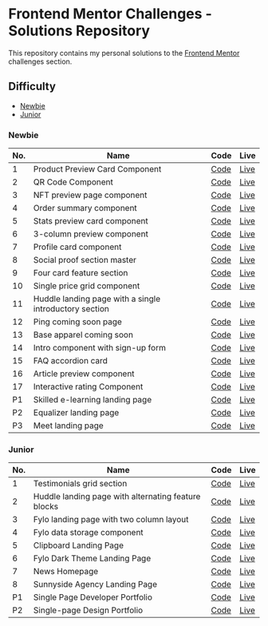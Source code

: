 # Frontend Mentor Challenges - Solutions Repository

This repository contains my personal solutions to the [Frontend Mentor](https://www.frontendmentor.io/) challenges section.

## Difficulty
- [Newbie ](#newbie)
- [Junior](#junior)

### Newbie
No.|  Name  |  Code  | Live | 
|--- | --- | --- | ---|
|1|Product Preview Card Component | [Code](https://github.com/vidhitvarma/Frontend-Mentor-Projects/tree/main/product-preview-card-component-main) | [Live](https://product-preview-card-vivarma.netlify.app/)|
|2|QR Code Component|[Code](https://github.com/vidhitvarma/Frontend-Mentor-Projects/tree/main/qr-code-component-main)|[Live](https://qr-code-component-vivarma.netlify.app/)|
|3|NFT preview page component|[Code](https://github.com/vidhitvarma/Frontend-Mentor-Projects/tree/main/nft-preview-card-component-main)|[Live](https://nft-preview-page-vivarma.netlify.app/)|
|4|Order summary component| [Code](https://github.com/vidhitvarma/Frontend-Mentor-Projects/tree/main/order-summary-component-main)| [Live](https://order-summary-vivarma.netlify.app/) |
|5|Stats preview card component| [Code](https://github.com/vidhitvarma/Frontend-Mentor-Projects/tree/main/stats-preview-card-component-main)| [Live](https://stats-preview-card-vivarma.netlify.app/) |
|6|3-column preview component| [Code](https://github.com/vidhitvarma/Frontend-Mentor-Projects/tree/main/3-column-preview-card-component-main)| [Live](https://3-column-preview-vivarma.netlify.app/) |
|7|Profile card component| [Code](https://github.com/vidhitvarma/Frontend-Mentor-Projects/tree/main/profile-card-component-main)| [Live](https://profile-card-component-vivarma.netlify.app/)|
|8|Social proof section master|[Code](https://github.com/vidhitvarma/Frontend-Mentor-Projects/tree/main/social-proof-section-master)|[Live](https://social-proof-section-vivarma.netlify.app/)|
|9|Four card feature section | [Code](https://github.com/vidhitvarma/Frontend-Mentor-Projects/tree/main/four-card-feature-section-master)| [Live](https://four-card-feature-vivarma.netlify.app/)|
|10|Single price grid component| [Code](https://github.com/vidhitvarma/Frontend-Mentor-Projects/tree/main/single-price-grid-component-master)| [Live](https://single-price-grid-vivarma.netlify.app/)|
|11|Huddle landing page with a single introductory section| [Code](https://github.com/vidhitvarma/Frontend-Mentor-Projects/tree/main/huddle-landing-page-with-single-introductory-section-master)|[Live](https://huddle-single-intro-vivarma.netlify.app/)|
|12|Ping coming soon page| [Code](https://github.com/vidhitvarma/Frontend-Mentor-Projects/tree/main/ping-coming-soon-page-master)|[Live](https://ping-single-coming-soon-vivarma.netlify.app/)|
|13| Base apparel coming soon|[Code](https://github.com/vidhitvarma/Frontend-Mentor-Projects/tree/main/base-apparel-coming-soon-master)|[Live](https://base-apparel-vivarma.netlify.app/)|
|14|Intro component with sign-up form|[Code](https://github.com/vidhitvarma/Frontend-Mentor-Projects/tree/main/intro-component-with-signup-form-master)|[Live](https://intro-component-form-vivarma.netlify.app/)|
|15|FAQ accordion card|[Code](https://github.com/vidhitvarma/Frontend-Mentor-Projects/tree/main/faq-accordion-card-main)|[Live](https://faq-accordion-vivarma.netlify.app/)|
|16|Article preview component|[Code](https://github.com/vidhitvarma/Frontend-Mentor-Projects/tree/main/article-preview-component-master)|[Live](https://article-preview-component-vivarma.netlify.app/)|
|17|Interactive rating Component|[Code](https://github.com/vidhitvarma/Frontend-Mentor-Projects/tree/main/interactive-rating-component-main)|[Live](https://interactive-rating-vivarma.netlify.app/)|
|P1|Skilled e-learning landing page|[Code](https://github.com/vidhitvarma/Frontend-Mentor-Projects/tree/main/skilled-elearning-landing-page)|[Live](https://skilled-elearning-app-vivarma.netlify.app/)|
|P2|Equalizer landing page|[Code](https://github.com/vidhitvarma/Frontend-Mentor-Projects/tree/main/equalizer-landing-page)|[Live](https://equalizer-landing-page-vivarma.netlify.app/)|
|P3|Meet landing page|[Code](https://github.com/vidhitvarma/Frontend-Mentor-Projects/tree/main/meet-landing-page)|[Live](https://meet-landing-page-vivarma.netlify.app/)|


### Junior
|No.|  Name  |  Code  | Live |
| --- | --- | --- | ---|
|1|Testimonials grid section|[Code](https://github.com/vidhitvarma/Frontend-Mentor-Projects/tree/main/testimonials-grid-section-main)|[Live](https://testimonials-grid-vivarma.netlify.app/)|
|2|Huddle landing page with alternating feature blocks|[Code](https://github.com/vidhitvarma/Frontend-Mentor-Projects/tree/main/huddle-landing-page-with-alternating-feature-blocks-master)|[Live](https://huddle-landing-page-alt-vivarma.netlify.app/)|
|3| Fylo landing  page with two column layout| [Code](https://github.com/vidhitvarma/Frontend-Mentor-Projects/tree/main/fylo-landing-page-with-two-column-layout-master)|[Live](https://fylo-landing-page-two-col-vivarma.netlify.app/)|
|4| Fylo data storage component | [Code](https://github.com/vidhitvarma/Frontend-Mentor-Projects/tree/main/fylo-data-storage-component-master)| [Live](https://fylo-data-storage-component-vivarma.netlify.app/)|
|5| Clipboard Landing Page| [Code](https://github.com/vidhitvarma/Frontend-Mentor-Projects/tree/main/clipboard-landing-page-master)| [Live](https://clipboard-landing-page-vivarma.netlify.app/)|
|6| Fylo Dark Theme Landing Page|[Code](https://github.com/vidhitvarma/Frontend-Mentor-Projects/tree/main/fylo-dark-theme-landing-page-master)|[Live](https://fylo-dark-theme-page-vivarma.netlify.app/)|
|7| News Homepage| [Code](https://github.com/vidhitvarma/Frontend-Mentor-Projects/tree/main/news-homepage-main)|[Live](https://news-home-page-vivarma.netlify.app/)|
|8| Sunnyside Agency Landing Page| [Code](https://github.com/vidhitvarma/Frontend-Mentor-Projects/tree/main/sunnyside-agency-landing-page-main)|[Live](https://sunnyside-agency-page-vivarma.netlify.app/)|
|P1| Single Page Developer Portfolio | [Code](https://github.com/vidhitvarma/Frontend-Mentor-Projects/tree/main/single-page-developer-portfolio)|[Live](https://single-page-dev-portfolio-vivarma.netlify.app/)|
|P2| Single-page Design Portfolio| [Code](https://github.com/vidhitvarma/Frontend-Mentor-Projects/tree/main/single-page-design-portfolio) | [Live](https://single-page-design-portfolio-vivarma.netlify.app/) |